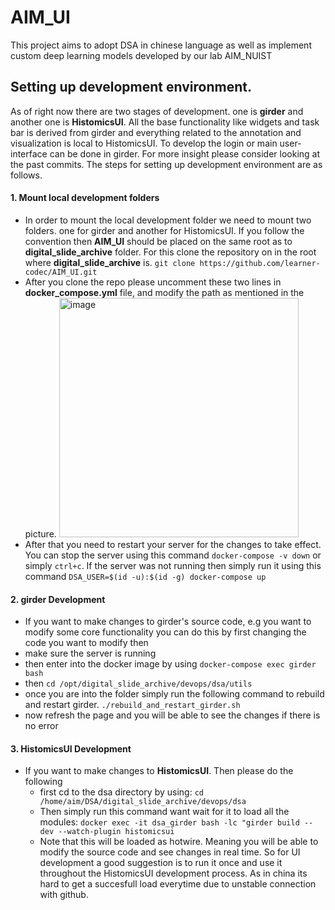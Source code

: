 # AIM_UI
This project aims to adopt DSA in chinese language as well as implement custom deep learning models developed by our lab AIM_NUIST

## Setting up development environment.
As of right now there are two stages of development. one is **girder** and another one is **HistomicsUI**. All the base functionality like widgets and task bar is derived from girder and everything related to the annotation and visualization is local to HistomicsUI. To develop the login or main user-interface can be done in girder. For more insight please consider looking at the past commits. The steps for setting up development environment are as follows.
#### 1. Mount local development folders
- In order to mount the local development folder we need to mount two folders. one for girder and another for HistomicsUI. If you follow the convention then **AIM_UI** should be placed on the same root as to **digital_slide_archive** folder. For this clone the repository on in the root where **digital_slide_archive** is. 
```git clone https://github.com/learner-codec/AIM_UI.git```
- After you clone the repo please uncomment these two lines in **docker_compose.yml** file, and modify the path as mentioned in the picture.
      <img width="383" alt="image" src="https://github.com/learner-codec/AIM_UI/assets/56203705/ed1bf722-88e0-40a4-9230-741dfb70d588">
- After that you need to restart your server for the changes to take effect. You can stop the server using this command ```docker-compose -v down``` or simply ```ctrl+c```. If the server was not running then simply run it using this command ```DSA_USER=$(id -u):$(id -g) docker-compose up```
#### 2. girder Development
- If you want to make changes to girder's source code, e.g you want to modify some core functionality you can do this by first changing the code you want to modify then
- make sure the server is running
- then enter into the docker image by using
  ```docker-compose exec girder bash```
- then ```cd /opt/digital_slide_archive/devops/dsa/utils```
- once you are into the folder simply run the following command to rebuild and restart girder.
  ```./rebuild_and_restart_girder.sh```
 - now refresh the page and you will be able to see the changes if there is no error

#### 3. HistomicsUI Development
- If you want to make changes to **HistomicsUI**. Then please do the following
  - first cd to the dsa directory by using:
    ```cd /home/aim/DSA/digital_slide_archive/devops/dsa```
  - Then simply run this command want wait for it to load all the modules:
    ```docker exec -it dsa_girder bash -lc "girder build --dev --watch-plugin histomicsui```
  - Note that this will be loaded as hotwire. Meaning you will be able to modify the source code and see changes in real time. So for UI development a good suggestion is to run it once and use it throughout the HistomicsUI development process. As in china its hard to get a succesfull load everytime due to unstable connection with github.
    
